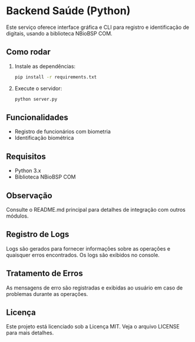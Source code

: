 # Backend Saúde (Python)

Este serviço oferece interface gráfica e CLI para registro e identificação de digitais, usando a biblioteca NBioBSP COM.

## Como rodar

1. Instale as dependências:
   ```bash
   pip install -r requirements.txt
   ```
2. Execute o servidor:
   ```bash
   python server.py
   ```

## Funcionalidades
- Registro de funcionários com biometria
- Identificação biométrica

## Requisitos
- Python 3.x
- Biblioteca NBioBSP COM

## Observação
Consulte o README.md principal para detalhes de integração com outros módulos.

## Registro de Logs
Logs são gerados para fornecer informações sobre as operações e quaisquer erros encontrados. Os logs são exibidos no console.

## Tratamento de Erros
As mensagens de erro são registradas e exibidas ao usuário em caso de problemas durante as operações.

## Licença
Este projeto está licenciado sob a Licença MIT. Veja o arquivo LICENSE para mais detalhes.
